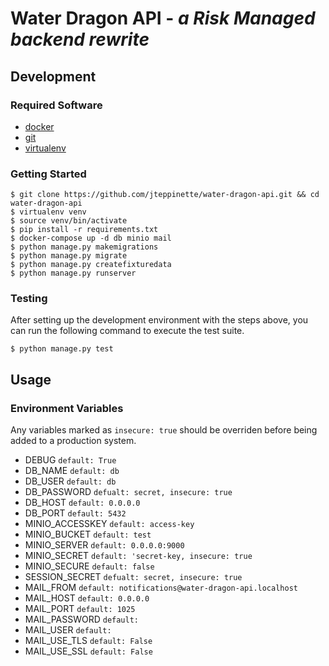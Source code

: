 # Water Dragon API - *a Risk Managed backend rewrite*

## Development

### Required Software

* [docker](https://docs.docker.com/)
* [git](https://git-scm.com/)
* [virtualenv](https://virtualenv.pypa.io/en/stable/)

### Getting Started

```
$ git clone https://github.com/jteppinette/water-dragon-api.git && cd water-dragon-api
$ virtualenv venv
$ source venv/bin/activate
$ pip install -r requirements.txt
$ docker-compose up -d db minio mail
$ python manage.py makemigrations
$ python manage.py migrate
$ python manage.py createfixturedata
$ python manage.py runserver
```

### Testing

After setting up the development environment with the steps above, you can run the following command to execute the test suite.

```
$ python manage.py test
```

## Usage

### Environment Variables

Any variables marked as `insecure: true` should be overriden before being added to a production system.

* DEBUG           `default: True`
* DB_NAME         `default: db`
* DB_USER         `default: db`
* DB_PASSWORD     `defualt: secret, insecure: true`
* DB_HOST         `default: 0.0.0.0`
* DB_PORT         `default: 5432`
* MINIO_ACCESSKEY `default: access-key`
* MINIO_BUCKET    `default: test`
* MINIO_SERVER    `default: 0.0.0.0:9000`
* MINIO_SECRET    `default: 'secret-key, insecure: true`
* MINIO_SECURE    `default: false`
* SESSION_SECRET  `defualt: secret, insecure: true`
* MAIL_FROM       `default: notifications@water-dragon-api.localhost`
* MAIL_HOST       `default: 0.0.0.0`
* MAIL_PORT       `default: 1025`
* MAIL_PASSWORD   `default: `
* MAIL_USER       `default: `
* MAIL_USE_TLS    `default: False`
* MAIL_USE_SSL    `default: False`
